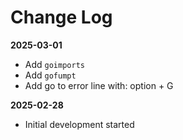 # Change Log

**2025-03-01**

- Add `goimports`
- Add `gofumpt`
- Add go to error line with: option + G

**2025-02-28**

- Initial development started
